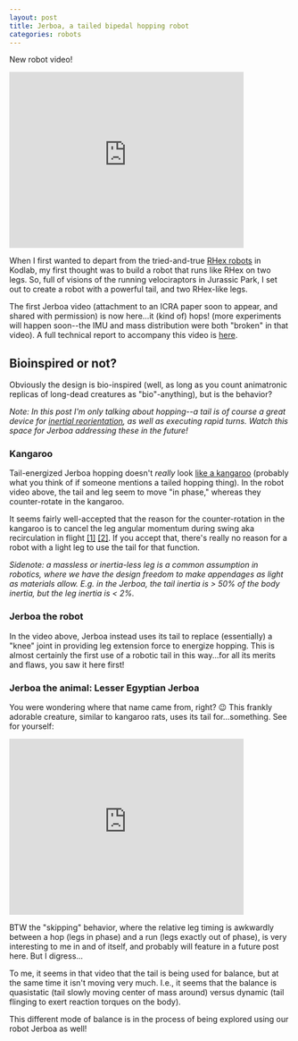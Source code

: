 ```yaml
---
layout: post
title: Jerboa, a tailed bipedal hopping robot
categories: robots
---
```


New robot video!

<iframe width="420" height="315" src="https://www.youtube.com/embed/wvYthkpRFfk" frameborder="0" allowfullscreen></iframe>

When I first wanted to depart from the tried-and-true [RHex robots](http://kodlab.seas.upenn.edu/XRHex/XRHex) in Kodlab, my first thought was to build a robot that runs like RHex on two legs. So, full of visions of the running velociraptors in Jurassic Park, I set out to create a robot with a powerful tail, and two RHex-like legs.

The first Jerboa video (attachment to an ICRA paper soon to appear, and shared with permission) is now here...it (kind of) hops! (more experiments will happen soon--the IMU and mass distribution were both "broken" in that video). A full technical report to accompany this video is [here](http://kodlab.seas.upenn.edu/Avik/CompositionHopping).

## Bioinspired or not?

Obviously the design is bio-inspired (well, as long as you count animatronic replicas of long-dead creatures as "bio"-anything), but is the behavior?

*Note: In this post I'm only talking about hopping--a tail is of course a great device for [inertial reorientation](https://www.youtube.com/watch?v=oA-BNSisjVQ), as well as executing rapid turns. Watch this space for Jerboa addressing these in the future!*

### Kangaroo

Tail-energized Jerboa hopping doesn't *really* look [like a kangaroo](https://youtu.be/ftgY63SlmKY?t=1m7s) (probably what you think of if someone mentions a tailed hopping thing). In the robot video above, the tail and leg seem to move "in phase," whereas they counter-rotate in the kangaroo. 

It seems fairly well-accepted that the reason for the counter-rotation in the kangaroo is to cancel the leg angular momentum during swing aka recirculation in flight [[1]](http://www.academia.edu/download/30989167/1807.pdf) [[2]](http://dl.acm.org/citation.cfm?id=122755 ). If you accept that, there's really no reason for a robot with a light leg to use the tail for that function.

*Sidenote: a massless or inertia-less leg is a common assumption in robotics, where we have the design freedom to make appendages as light as materials allow. E.g. in the Jerboa, the tail inertia is > 50% of the body inertia, but the leg inertia is < 2%.*

### Jerboa the robot

In the video above, Jerboa instead uses its tail to replace (essentially) a "knee" joint in providing leg extension force to energize hopping. This is almost certainly the first use of a robotic tail in this way...for all its merits and flaws, you saw it here first!

### Jerboa the animal: Lesser Egyptian Jerboa

You were wondering where that name came from, right? :wink: This frankly adorable creature, similar to kangaroo rats, uses its tail for...something. See for yourself:

<iframe width="420" height="315" src="https://www.youtube.com/embed/AwJMP_pYqs4" frameborder="0" allowfullscreen></iframe>

BTW the "skipping" behavior, where the relative leg timing is awkwardly between a hop (legs in phase) and a run (legs exactly out of phase), is very interesting to me in and of itself, and probably will feature in a future post here. But I digress...

To me, it seems in that video that the tail is being used for balance, but at the same time it isn't moving very much. I.e., it seems that the balance is quasistatic (tail slowly moving center of mass around) versus dynamic (tail flinging to exert reaction torques on the body).

This different mode of balance is in the process of being explored using our robot Jerboa as well!

